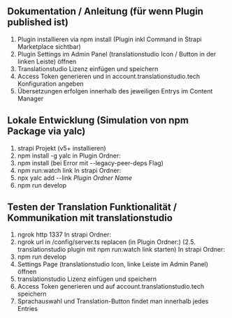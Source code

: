 ## Dokumentation / Anleitung (für wenn Plugin published ist)

1. Plugin installieren via npm install (Plugin inkl Command in Strapi Marketplace sichtbar)
2. Plugin Settings im Admin Panel (translationstudio Icon / Button in der linken Leiste) öffnen
3. Translationstudio Lizenz einfügen und speichern
4. Access Token generieren und in account.translationstudio.tech Konfiguration angeben
5. Übersetzungen erfolgen innerhalb des jeweiligen Entrys im Content Manager

## Lokale Entwicklung (Simulation von npm Package via yalc)

1. strapi Projekt (v5+ installieren)
2. npm install -g yalc
   in Plugin Ordner:
3. npm install (bei Error mit --legacy-peer-deps Flag)
4. npm run:watch link
   In strapi Ordner:
5. npx yalc add --link _Plugin Ordner Name_
6. npm run develop

## Testen der Translation Funktionalität / Kommunikation mit translationstudio

1. ngrok http 1337
   In strapi Ordner:
2. ngrok url in /config/server.ts replacen
   (in Plugin Ordner:)
   (2.5. translationstudio plugin mit npm run:watch link starten)
   In strapi Ordner:
3. npm run develop
4. Settings Page (translationstudio Icon, linke Leiste im Admin Panel) öffnen
5. translationstudio Lizenz einfügen und speichern
6. Access Token generieren und auf account.translationstudio.tech speichern
7. Sprachauswahl und Translation-Button findet man innerhalb jedes Entries
